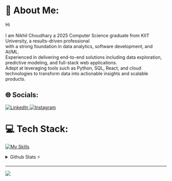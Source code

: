 # 💫 About Me:
Hi<br><br>I am Nikhil Choudhary a 2025 Computer Science graduate from KIIT University, a results-driven professional <br>with a strong foundation in data analytics, software development, and AI/ML. <br>Experienced in delivering end-to-end solutions including data exploration, predictive modeling, and full-stack web applications. <br>Adept at leveraging tools such as Python, SQL, React, and cloud technologies to transform data into actionable insights and scalable products.


## 🌐 Socials:
<a href="https://www.linkedin.com/in/nikhil-choudhary-0653/" target="blank">
<img src="https://skillicons.dev/icons?i=linkedin" alt="LinkedIn" />
</a>
<a href="https://www.instagram.com/nikhilchoudhary_06/" target="blank">
<img src="https://skillicons.dev/icons?i=instagram" alt="Instagram" />
</a>

# 💻 Tech Stack:
[![My Skills](https://skillicons.dev/icons?i=java,spring,c,cpp,py,linux,aws,gcp,docker,kubernetes,react,js,git,ts,nodejs,postgres,postman,prisma,supabase,tensorflow,bash&perline=12)](https://skillicons.dev)

<details>
  <summary>Github Stats ⚡</summary>
  
  <a href="#">![Github stats](https://github-readme-stats.vercel.app/api?username=tandpfun&theme=blueberry&count_private=true&hide_border=true&line_height=20)</a>
  <a href="#">![Top Langs](https://github-readme-stats.vercel.app/api/top-langs/?username=tandpfun&layout=compact&theme=blueberry&count_private=true&hide_border=true)</a>
</details>

---
[![](https://visitcount.itsvg.in/api?id=NIKHIL0653&icon=2&color=0)](https://visitcount.itsvg.in)

<!-- Proudly created with GPRM ( https://gprm.itsvg.in ) -->
